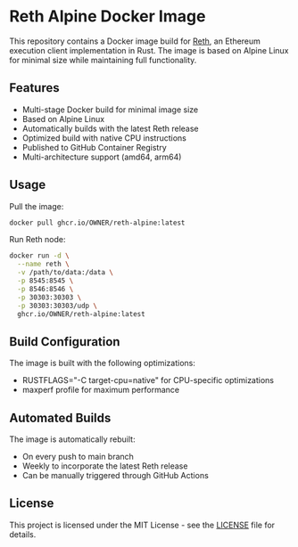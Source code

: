 # Reth Alpine Docker Image

This repository contains a Docker image build for [Reth](https://github.com/paradigmxyz/reth), an Ethereum execution client implementation in Rust. The image is based on Alpine Linux for minimal size while maintaining full functionality.

## Features

- Multi-stage Docker build for minimal image size
- Based on Alpine Linux
- Automatically builds with the latest Reth release
- Optimized build with native CPU instructions
- Published to GitHub Container Registry
- Multi-architecture support (amd64, arm64)

## Usage

Pull the image:
```bash
docker pull ghcr.io/OWNER/reth-alpine:latest
```

Run Reth node:
```bash
docker run -d \
  --name reth \
  -v /path/to/data:/data \
  -p 8545:8545 \
  -p 8546:8546 \
  -p 30303:30303 \
  -p 30303:30303/udp \
  ghcr.io/OWNER/reth-alpine:latest
```

## Build Configuration

The image is built with the following optimizations:
- RUSTFLAGS="-C target-cpu=native" for CPU-specific optimizations
- maxperf profile for maximum performance

## Automated Builds

The image is automatically rebuilt:
- On every push to main branch
- Weekly to incorporate the latest Reth release
- Can be manually triggered through GitHub Actions

## License

This project is licensed under the MIT License - see the [LICENSE](LICENSE) file for details.
